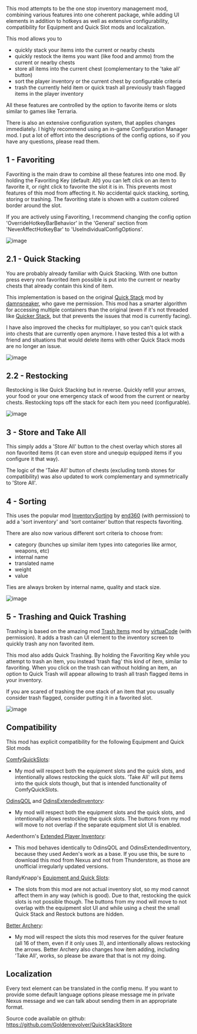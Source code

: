 This mod attempts to be the one stop inventory management mod, combining various features into one coherent package, while adding UI elements in addition to hotkeys as well as extensive configurability, compatibility for Equipment and Quick Slot mods and localization.

This mod allows you to
- quickly stack your items into the current or nearby chests
- quickly restock the items you want (like food and ammo) from the current or nearby chests
- store all items into the current chest (complementary to the 'take all' button)
- sort the player inventory or the current chest by configurable criteria
- trash the currently held item or quick trash all previously trash flagged items in the player inventory

All these features are controlled by the option to favorite items or slots similar to games like Terraria.

There is also an extensive configuration system, that applies changes immediately. I highly recommend using an in-game Configuration Manager mod. I put a lot of effort into the descriptions of the config options, so if you have any questions, please read them.


## 1 - Favoriting

Favoriting is the main draw to combine all these features into one mod. By holding the Favoriting Key (default: Alt) you can left click on an item to favorite it, or right click to favorite the slot it is in. This prevents most features of this mod from affecting it. No accidental quick stacking, sorting, storing or trashing. The favoriting state is shown with a custom colored border around the slot.

If you are actively using Favoriting, I recommend changing the config option 'OverrideHotkeyBarBehavior' in the 'General' section from 'NeverAffectHotkeyBar' to 'UseIndividualConfigOptions'.

![image](https://staticdelivery.nexusmods.com/mods/3667/images/2094/2094-1671547317-763384465.gif)


## 2.1 - Quick Stacking

You are probably already familiar with Quick Stacking. With one button press every non favorited item possible is put into the current or nearby chests that already contain this kind of item.

This implementation is based on the original [Quick Stack](https://www.nexusmods.com/valheim/mods/29) mod by [damnsneaker](https://www.nexusmods.com/valheim/users/52080261), who gave me permission. This mod has a smarter algorithm for accessing multiple containers than the original (even if it's not threaded like [Quicker Stack](https://www.nexusmods.com/valheim/mods/2049), but that prevents the issues that mod is currently facing).

I have also improved the checks for multiplayer, so you can't quick stack into chests that are currently open anymore. I have tested this a lot with a friend and situations that would delete items with other Quick Stack mods are no longer an issue.

![image](https://staticdelivery.nexusmods.com/mods/3667/images/2094/2094-1671547317-1324456515.gif)


## 2.2 - Restocking

Restocking is like Quick Stacking but in reverse. Quickly refill your arrows, your food or your one emergency stack of wood from the current or nearby chests. Restocking tops off the stack for each item you need (configurable).

![image](https://staticdelivery.nexusmods.com/mods/3667/images/2094/2094-1671547324-1045740202.gif)


## 3 - Store and Take All

This simply adds a 'Store All' button to the chest overlay which stores all non favorited items (it can even store and unequip equipped items if you configure it that way).

The logic of the 'Take All' button of chests (excluding tomb stones for compatibility) was also updated to work complementary and symmetrically to 'Store All'.


## 4 - Sorting

This uses the popular mod [InventorySorting](https://valheim.thunderstore.io/package/end360/InventorySorting/) by [end360](https://valheim.thunderstore.io/package/end360/) (with permission) to add a 'sort inventory' and 'sort container' button that respects favoriting.

There are also now various different sort criteria to choose from:
- category (bunches up similar item types into categories like armor, weapons, etc)
- internal name
- translated name
- weight
- value

Ties are always broken by internal name, quality and stack size.

![image](https://staticdelivery.nexusmods.com/mods/3667/images/2094/2094-1671547329-2082520177.gif)


## 5 - Trashing and Quick Trashing

Trashing is based on the amazing mod [Trash Items](https://www.nexusmods.com/valheim/mods/441) mod by [virtuaCode](https://www.nexusmods.com/valheim/users/111195808) (with permission). It adds a trash can UI element to the inventory screen to quickly trash any non favorited item.

This mod also adds Quick Trashing. By holding the Favoriting Key while you attempt to trash an item, you instead 'trash flag' this kind of item, similar to favoriting. When you click on the trash can without holding an item, an option to Quick Trash will appear allowing to trash all trash flagged items in your inventory.

If you are scared of trashing the one stack of an item that you usually consider trash flagged, consider putting it in a favorited slot.

![image](https://staticdelivery.nexusmods.com/mods/3667/images/2094/2094-1671547324-1808242402.gif)


## Compatibility

This mod has explicit compatibility for the following Equipment and Quick Slot mods

[ComfyQuickSlots](https://valheim.thunderstore.io/package/ComfyMods/ComfyQuickSlots/):
- My mod will respect both the equipment slots and the quick slots, and intentionally allows restocking the quick slots. 'Take All' will put items into the quick slots though, but that is intended functionality of ComfyQuickSlots.

[OdinsQOL](https://valheim.thunderstore.io/package/OdinPlus/OdinsQOL/) and [OdinsExtendedInventory](https://valheim.thunderstore.io/package/OdinPlus/OdinsExtendedInventory/):
- My mod will respect both the equipment slots and the quick slots, and intentionally allows restocking the quick slots. The buttons from my mod will move to not overlap if the separate equipment slot UI is enabled.

Aedenthorn's [Extended Player Inventory](https://www.nexusmods.com/valheim/mods/1356):
- This mod behaves identically to OdinsQOL and OdinsExtendedInventory, because they used Aeden's work as a base. If you use this, be sure to download this mod from Nexus and not from Thunderstore, as those are unofficial irregularly updated versions.

RandyKnapp's [Equipment and Quick Slots](https://www.nexusmods.com/valheim/mods/92):
- The slots from this mod are not actual inventory slot, so my mod cannot affect them in any way (which is good). Due to that, restocking the quick slots is not possible though. The buttons from my mod will move to not overlap with the equipment slot UI and while using a chest the small Quick Stack and Restock buttons are hidden.

[Better Archery](https://www.nexusmods.com/valheim/mods/348):
- My mod will respect the slots this mod reserves for the quiver feature (all 16 of them, even if it only uses 3), and intentionally allows restocking the arrows. Better Archery also changes how item adding, including 'Take All', works, so please be aware that that is not my doing.


## Localization

Every text element can be translated in the config menu. If you want to provide some default language options please message me in private Nexus message and we can talk about sending them in an appropriate format.


Source code available on github: https://github.com/Goldenrevolver/QuickStackStore